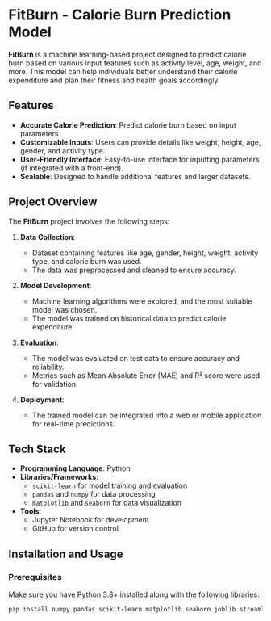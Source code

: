 # FitBurn - Calorie Burn Prediction Model

**FitBurn** is a machine learning-based project designed to predict calorie burn based on various input features such as activity level, age, weight, and more. This model can help individuals better understand their calorie expenditure and plan their fitness and health goals accordingly.

## Features

- **Accurate Calorie Prediction**: Predict calorie burn based on input parameters.
- **Customizable Inputs**: Users can provide details like weight, height, age, gender, and activity type.
- **User-Friendly Interface**: Easy-to-use interface for inputting parameters (if integrated with a front-end).
- **Scalable**: Designed to handle additional features and larger datasets.

## Project Overview

The **FitBurn** project involves the following steps:

1. **Data Collection**: 
   - Dataset containing features like age, gender, height, weight, activity type, and calorie burn was used.
   - The data was preprocessed and cleaned to ensure accuracy.

2. **Model Development**:
   - Machine learning algorithms were explored, and the most suitable model was chosen.
   - The model was trained on historical data to predict calorie expenditure.

3. **Evaluation**:
   - The model was evaluated on test data to ensure accuracy and reliability.
   - Metrics such as Mean Absolute Error (MAE) and R² score were used for validation.

4. **Deployment**:
   - The trained model can be integrated into a web or mobile application for real-time predictions.

## Tech Stack

- **Programming Language**: Python
- **Libraries/Frameworks**:
  - `scikit-learn` for model training and evaluation
  - `pandas` and `numpy` for data processing
  - `matplotlib` and `seaborn` for data visualization
- **Tools**:
  - Jupyter Notebook for development
  - GitHub for version control

## Installation and Usage

### Prerequisites

Make sure you have Python 3.8+ installed along with the following libraries:

```bash
pip install numpy pandas scikit-learn matplotlib seaborn joblib streamlit


